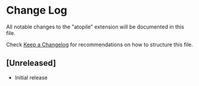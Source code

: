 # Change Log

All notable changes to the "atopile" extension will be documented in this file.

Check [Keep a Changelog](http://keepachangelog.com/) for recommendations on how to structure this file.

## [Unreleased]

- Initial release
